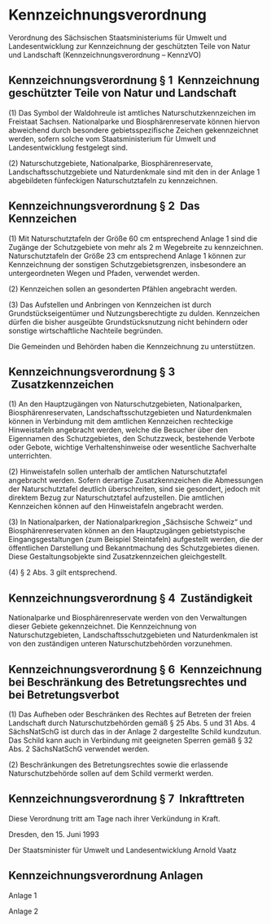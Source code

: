 # Kennzeichnungsverordnung

Verordnung des Sächsischen Staatsministeriums für Umwelt und Landesentwicklung zur Kennzeichnung der geschützten Teile von Natur und Landschaft (Kennzeichnungsverordnung – KennzVO)

## Kennzeichnungsverordnung § 1  Kennzeichnung geschützter Teile von Natur und Landschaft

(1) Das Symbol der Waldohreule ist amtliches Naturschutzkennzeichen im Freistaat Sachsen. Nationalparke und Biosphärenreservate können hiervon abweichend durch besondere gebietsspezifische Zeichen gekennzeichnet werden, sofern solche vom Staatsministerium für Umwelt und Landesentwicklung festgelegt sind.

(2) Naturschutzgebiete, Nationalparke, Biosphärenreservate, Landschaftsschutzgebiete und Naturdenkmale sind mit den in der Anlage 1 abgebildeten fünfeckigen Naturschutztafeln zu kennzeichnen.


## Kennzeichnungsverordnung § 2  Das Kennzeichen

(1) Mit Naturschutztafeln der Größe 60 cm entsprechend Anlage 1 sind die Zugänge der Schutzgebiete von mehr als 2 m Wegebreite zu kennzeichnen. Naturschutztafeln der Größe 23 cm entsprechend Anlage 1 können zur Kennzeichnung der sonstigen Schutzgebietsgrenzen, insbesondere an untergeordneten Wegen und Pfaden, verwendet werden.

(2) Kennzeichen sollen an gesonderten Pfählen angebracht werden.

(3) Das Aufstellen und Anbringen von Kennzeichen ist durch Grundstückseigentümer und Nutzungsberechtigte zu dulden. Kennzeichen dürfen die bisher ausgeübte Grundstücksnutzung nicht behindern oder sonstige wirtschaftliche Nachteile begründen.

Die Gemeinden und Behörden haben die Kennzeichnung zu unterstützen.


## Kennzeichnungsverordnung § 3  Zusatzkennzeichen

(1) An den Hauptzugängen von Naturschutzgebieten, Nationalparken, Biosphärenreservaten, Landschaftsschutzgebieten und Naturdenkmalen können in Verbindung mit dem amtlichen Kennzeichen rechteckige Hinweistafeln angebracht werden, welche die Besucher über den Eigennamen des Schutzgebietes, den Schutzzweck, bestehende Verbote oder Gebote, wichtige Verhaltenshinweise oder wesentliche Sachverhalte unterrichten.

(2) Hinweistafeln sollen unterhalb der amtlichen Naturschutztafel angebracht werden. Sofern derartige Zusatzkennzeichen die Abmessungen der Naturschutztafel deutlich überschreiten, sind sie gesondert, jedoch mit direktem Bezug zur Naturschutztafel aufzustellen. Die amtlichen Kennzeichen können auf den Hinweistafeln angebracht werden.

(3) In Nationalparken, der Nationalparkregion „Sächsische Schweiz“ und Biosphärenreservaten können an den Hauptzugängen gebietstypische Eingangsgestaltungen (zum Beispiel Steintafeln) aufgestellt werden, die der öffentlichen Darstellung und Bekanntmachung des Schutzgebietes dienen. Diese Gestaltungsobjekte sind Zusatzkennzeichen gleichgestellt.

(4) § 2 Abs. 3 gilt entsprechend.


## Kennzeichnungsverordnung § 4  Zuständigkeit

Nationalparke und Biosphärenreservate werden von den Verwaltungen dieser Gebiete gekennzeichnet. Die Kennzeichnung von Naturschutzgebieten, Landschaftsschutzgebieten und Naturdenkmalen ist von den zuständigen unteren Naturschutzbehörden vorzunehmen.


## Kennzeichnungsverordnung § 6  Kennzeichnung bei Beschränkung des Betretungsrechtes und bei Betretungsverbot

(1) Das Aufheben oder Beschränken des Rechtes auf Betreten der freien Landschaft durch Naturschutzbehörden gemäß § 25 Abs. 5 und 31 Abs. 4 
SächsNatSchG ist durch das in der Anlage 2 dargestellte Schild kundzutun. Das Schild kann auch in Verbindung mit geeigneten Sperren gemäß § 32 Abs. 2 
SächsNatSchG verwendet werden.

(2) Beschränkungen des Betretungsrechtes sowie die erlassende Naturschutzbehörde sollen auf dem Schild vermerkt werden.


## Kennzeichnungsverordnung § 7  Inkrafttreten

Diese Verordnung tritt am Tage nach ihrer Verkündung in Kraft.

Dresden, den 15. Juni 1993

Der Staatsminister für Umwelt und Landesentwicklung 
         Arnold Vaatz


## Kennzeichnungsverordnung Anlagen

Anlage 1

Anlage 2

